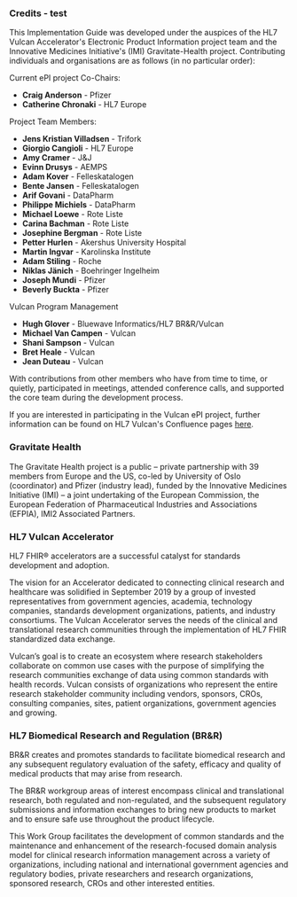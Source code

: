 ### Credits - test
This Implementation Guide was developed under the auspices of the HL7 Vulcan Accelerator's Electronic Product Information project team and the Innovative Medicines Initiative's (IMI) Gravitate-Health project. Contributing individuals and organisations are as follows  (in no particular order):  

Current ePI project Co-Chairs:  

* **Craig Anderson** - Pfizer
* **Catherine Chronaki** - HL7 Europe  


Project Team Members:  

* **Jens Kristian Villadsen** - Trifork
* **Giorgio Cangioli** - HL7 Europe
* **Amy Cramer** - J&J
* **Evinn Drusys** - AEMPS
* **Adam Kover** - Felleskatalogen
* **Bente Jansen** - Felleskatalogen
* **Arif Govani** - DataPharm
* **Philippe Michiels** - DataPharm
* **Michael Loewe** - Rote Liste
* **Carina Bachman** - Rote Liste
* **Josephine Bergman** - Rote Liste
* **Petter Hurlen** - Akershus University Hospital
* **Martin Ingvar** - Karolinska Institute
* **Adam Stiling** - Roche
* **Niklas Jänich** - Boehringer Ingelheim
* **Joseph Mundi** - Pfizer
* **Beverly Buckta** - Pfizer

Vulcan Program Management  

* **Hugh Glover** - Bluewave Informatics/HL7 BR&R/Vulcan
* **Michael Van Campen** - Vulcan
* **Shani Sampson** - Vulcan
* **Bret Heale** - Vulcan
* **Jean Duteau** - Vulcan  

With contributions from other members who have from time to time, or quietly, participated in meetings, attended conference calls, and supported the core team during the development process.  

If you are interested in participating in the Vulcan ePI project, further information can be found on HL7 Vulcan's Confluence pages [here](https://confluence.hl7.org/pages/viewpage.action?pageId=79515543).  

### Gravitate Health 
The Gravitate Health project is a public – private partnership with 39 members from Europe and the US, co-led by University of Oslo (coordinator) and Pfizer (industry lead), funded by the Innovative Medicines Initiative (IMI) – a joint undertaking of the European Commission, the European Federation of Pharmaceutical Industries and Associations (EFPIA), IMI2 Associated Partners. 

### HL7 Vulcan Accelerator 
HL7 FHIR® accelerators are a successful catalyst for standards development and adoption. 

The vision for an Accelerator dedicated to connecting clinical research and healthcare was solidified in September 2019 by a group of invested representatives from government agencies, academia, technology companies, standards development organizations, patients, and industry consortiums.  The Vulcan Accelerator serves the needs of the clinical and translational research communities through the implementation of HL7 FHIR standardized data exchange. 

Vulcan’s goal is to create an ecosystem where research stakeholders collaborate on common use cases with the purpose of simplifying the research communities exchange of data using common standards with health records. Vulcan consists of organizations who represent the entire research stakeholder community including vendors, sponsors, CROs, consulting companies, sites, patient organizations, government agencies and growing. 

### HL7 Biomedical Research and Regulation (BR&R) 
BR&R creates and promotes standards to facilitate biomedical research and any subsequent regulatory evaluation of the safety, efficacy and quality of medical products that may arise from research. 

The BR&R workgroup areas of interest encompass clinical and translational research, both regulated and non-regulated, and the subsequent regulatory submissions and information exchanges to bring new products to market and to ensure safe use throughout the product lifecycle.  

This Work Group facilitates the development of common standards and the maintenance and enhancement of the research-focused domain analysis model for clinical research information management across a variety of organizations, including national and international government agencies and regulatory bodies, private researchers and research organizations, sponsored research, CROs and other interested entities. 
